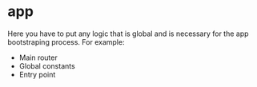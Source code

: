# app

Here you have to put any logic that is global and is necessary for the app bootstraping process. For example:

- Main router
- Global constants
- Entry point